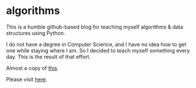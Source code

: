 # algorithms

This is a humble github-based blog for teaching myself
algorithms & data structures using Python.

I do not have a degree in Computer Science, and I have no idea
how to get one while staying where I am. So I decided to teach
myself something every day. This is the result of that effort.

Almost a copy of [this](https://github.com/keon/algorithms/).

Please visit [here](https://saubhik.github.io/algospy/index.html).